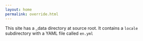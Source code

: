 ```yaml
---
layout: home
permalink: override.html
---
```


This site has a _data directory at source root. It contains a `locale` subdirectory with a YAML file called `en.yml`
